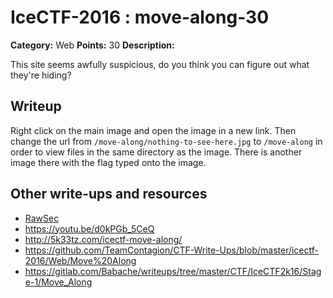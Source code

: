# IceCTF-2016 : move-along-30

**Category:** Web
**Points:** 30
**Description:**

This site seems awfully suspicious, do you think you can figure out what they're hiding?

## Writeup

Right click on the main image and open the image in a new link. Then change the url from `/move-along/nothing-to-see-here.jpg` to `/move-along` in order to view files in the same directory as the image. There is another image there with the flag typed onto the image.

## Other write-ups and resources

* [RawSec](https://rawsec.ml/en/IceCTF-30-Move-Along-Web/)
* https://youtu.be/d0kPGb_5CeQ
* http://5k33tz.com/icectf-move-along/
* https://github.com/TeamContagion/CTF-Write-Ups/blob/master/icectf-2016/Web/Move%20Along
* https://gitlab.com/Babache/writeups/tree/master/CTF/IceCTF2k16/Stage-1/Move_Along
